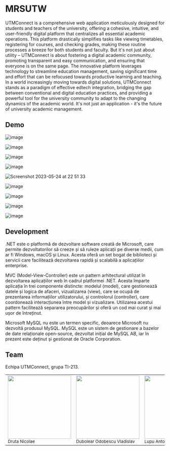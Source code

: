 # MRSUTW
  UTMConnect is a comprehensive web application meticulously designed for students and teachers of the university, offering a cohesive, intuitive, and user-friendly digital platform that centralizes all essential academic operations. This platform drastically simplifies tasks like viewing timetables, registering for courses, and checking grades, making these routine processes a breeze for both students and faculty. 
  But it's not just about utility – UTMConnect is about fostering a digital academic community, promoting transparent and easy communication, and ensuring that everyone is on the same page. The innovative platform leverages technology to streamline education management, saving significant time and effort that can be refocused towards productive learning and teaching. 
  In a world increasingly moving towards digital solutions, UTMConnect stands as a paradigm of effective edtech integration, bridging the gap between conventional and digital education practices, and providing a powerful tool for the university community to adapt to the changing dynamics of the academic world. It's not just an application - it's the future of university academic management.


## Demo
![image](https://github.com/NickDruta/MRSUTW/assets/124071977/9b0d6d21-eed7-4016-b519-3ce0a93e6145)

![image](https://github.com/NickDruta/MRSUTW/assets/124071977/4115db7d-705a-4331-8a1d-5952a7f2a35e)

![image](https://github.com/NickDruta/MRSUTW/assets/124071977/453b7dad-622b-46d4-b37f-6e78d3ba4ee8)

![image](https://github.com/NickDruta/MRSUTW/assets/124071977/4bdbce7f-5eb6-48dc-a7dc-4adb3040b53d)

![Screenshot 2023-05-24 at 22 51 33](https://github.com/NickDruta/MRSUTW/assets/124071977/87cf589a-a2d6-491d-825c-f2244a09c8d4)

![image](https://github.com/NickDruta/MRSUTW/assets/124071977/b9ba1e79-94b9-44ab-8cb8-213aad8c9bda)

![image](https://github.com/NickDruta/MRSUTW/assets/124071977/928b37ee-d8b8-4bdd-8506-b0c034dc331d)

![image](https://github.com/NickDruta/MRSUTW/assets/124071977/03df903d-e67f-4313-ae75-1a8e2a9fa531)

![image](https://github.com/NickDruta/MRSUTW/assets/124071977/751f3ce0-2ba8-4cca-8390-76634ee9a0a8)


## Development
.NET este o platformă de dezvoltare software creată de Microsoft, care permite dezvoltatorilor să creeze și să ruleze aplicații pe diverse medii, cum ar fi Windows, macOS și Linux. Acesta oferă un set bogat de biblioteci și servicii care facilitează dezvoltarea rapidă și scalabilă a aplicațiilor enterprise.

MVC (Model-View-Controller) este un pattern arhitectural utilizat în dezvoltarea aplicațiilor web în cadrul platformei .NET. Acesta împarte aplicația în trei componente distincte: modelul (model), care gestionează datele și logica de afaceri, vizualizarea (view), care se ocupă de prezentarea informațiilor utilizatorului, și controlorul (controller), care coordonează interacțiunea între model și vizualizare. Utilizarea acestui pattern facilitează separarea preocupărilor și oferă un cod mai curat și mai ușor de întreținut.

Microsoft MySQL nu este un termen specific, deoarece Microsoft nu dezvoltă produsul MySQL. MySQL este un sistem de gestionare a bazelor de date relaționale open-source, dezvoltat inițial de MySQL AB, iar în prezent este deținut și gestionat de Oracle Corporation.


## Team
Echipa UTMConnect, grupa TI-213.

<table>
  <tr>
    <td><img src="https://github.com/NickDruta.png" width="200px;"/><br /><sub><ahref="https://github.com/NickDruta">Druta Nicolae</a></sub></td>
    <td><img src="https://github.com/vladdo001.png" width="200px;"/><br /><sub><ahref="https://github.com/vladdo001">Dubolear Odobescu Vladislav</a></sub></td>
    <td><img src="https://github.com/AnLuk13.png" width="200px;"/><br /><sub><ahref="https://github.com/AnLuk13">Lupu Antonio</a></sub></td>
    <td><img src="https://github.com/Quggos.png" width="200px;"/><br /><sub><ahref="https://github.com/Quggos">Cebotari Nichita</a></sub></td>
  </tr>
</table>
